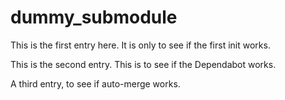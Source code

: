 # dummy_submodule

This is the first entry here. It is only to see if the first init works.

This is the second entry. This is to see if the Dependabot works.

A third entry, to see if auto-merge works.
